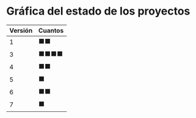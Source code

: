 # Gráfica del estado de los proyectos


| Versión | Cuantos               |
|---------|-----------------------|
| 1 | ⬛⬛|
| 3 | ⬛⬛⬛⬛|
| 4 | ⬛⬛|
| 5 | ⬛|
| 6 | ⬛⬛|
| 7 | ⬛|

